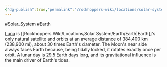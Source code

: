 ```yaml
---
{"dg-publish":true,"permalink":"/rockhoppers-wiki/locations/solar-system/earth/luna/"}
---
```


#Solar_System #Earth

[Luna](https://en.wikipedia.org/wiki/Moon) is [[Rockhoppers Wiki/Locations/Solar System/Earth/Earth\|Earth]]'s only natural satellite and orbits at an average distance of 384,400 km (238,900 mi), about 30 times Earth's diameter. The Moon's near side always faces Earth because, being tidally locked, it rotates exactly once per orbit. A lunar day is 29.5 Earth days long, and its gravitational influence is the main driver of Earth's tides. 